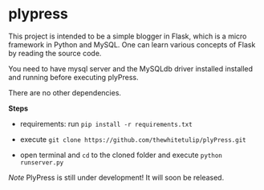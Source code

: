 plypress
=======

This project is intended to be a simple blogger in Flask, which is a micro framework in Python and MySQL. One can learn various concepts of Flask by reading the source code.

You need to have mysql server and the MySQLdb driver installed installed and running before executing plyPress.

There are no other dependencies.

**Steps**
+ requirements: run `pip install -r requirements.txt`
 
+ execute  `git clone https://github.com/thewhitetulip/plyPress.git`

+  open terminal and `cd` to the cloned folder and execute `python runserver.py`

*Note* PlyPress is still under development! It will soon be released.